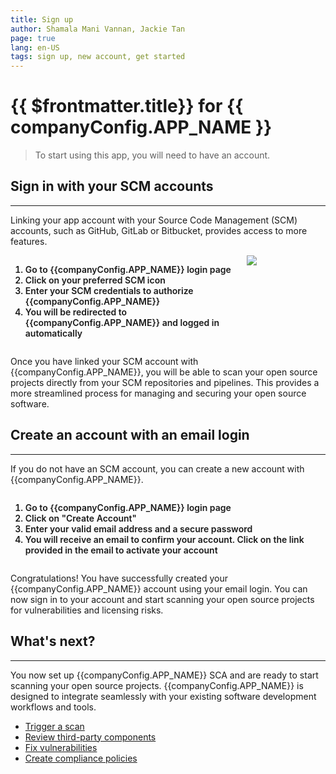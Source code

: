 ```yaml
---
title: Sign up
author: Shamala Mani Vannan, Jackie Tan
page: true
lang: en-US
tags: sign up, new account, get started
---
```


<script setup>
import { companyConfig } from '../../../config/companyConfig.js'
</script>

<style scoped>
  ol>li {
    font-weight: 600;
  }
</style>

<ClientOnly>

# {{ $frontmatter.title}} for {{ companyConfig.APP_NAME }}

> To start using this app, you will need to have an account.

## Sign in with your SCM accounts

<hr class="thick" />

Linking your app account with your Source Code Management (SCM) accounts, such as GitHub, GitLab or Bitbucket, provides access to more features.

<div style="display: flex;">
  <div style="flex: 3;">
    <ol>
      <li>Go to <a :href="`${companyConfig.FRONTEND_URL}`">{{companyConfig.APP_NAME}}</a> login page</li>
      <li>Click on your preferred SCM icon</li>
      <li>Enter your SCM credentials to authorize {{companyConfig.APP_NAME}}</li>
      <li>You will be redirected to {{companyConfig.APP_NAME}} and logged in automatically</li>
    </ol>
  </div>
  <div style="flex: 1;">
    <img src="/images/Get-Started/Sign-up-for-more-1.png" />
  </div>
</div>

Once you have linked your SCM account with {{companyConfig.APP_NAME}}, you will be able to scan your open source projects directly from your SCM repositories and pipelines. This provides a more streamlined process for managing and securing your open source software.

## Create an account with an email login

<hr class="thick" />

If you do not have an SCM account, you can create a new account with {{companyConfig.APP_NAME}}.

<div style="display: flex;">
  <ol>
    <li>Go to <a :href="`${companyConfig.FRONTEND_URL}`">{{companyConfig.APP_NAME}}</a> login page</li>
    <li>Click on "Create Account"</li>
    <li>Enter your valid email address and a secure password</li>
    <li>You will receive an email to confirm your account. Click on the link provided in the email to activate your account</li>
  </ol>
</div>

Congratulations! You have successfully created your {{companyConfig.APP_NAME}} account using your email login. You can now sign in to your account and start scanning your open source projects for vulnerabilities and licensing risks.

## What's next?

<hr class="thick" />

You now set up {{companyConfig.APP_NAME}} SCA and are ready to start scanning your open source projects. {{companyConfig.APP_NAME}} is designed to integrate seamlessly with your existing software development workflows and tools.

<ul>
  <li><a href="../Trigger-Scan-via-UI/">Trigger a scan</a></li>
  <li><a href="../SCA/Components">Review third-party components</a></li>
  <li><a href="../SCA/Vulnerabilities/">Fix vulnerabilities</a></li>
  <li><a href="../Compliance-Policy-Rules/">Create compliance policies</a></li>
</ul>

</ClientOnly>
